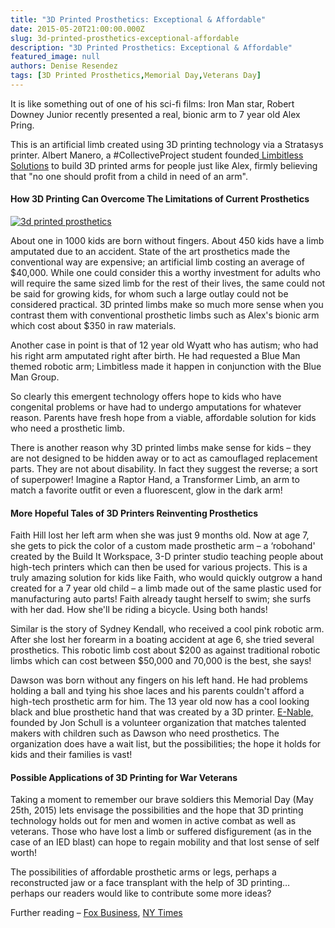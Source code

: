 ```yaml
---
title: "3D Printed Prosthetics: Exceptional & Affordable"
date: 2015-05-20T21:00:00.000Z
slug: 3d-printed-prosthetics-exceptional-affordable
description: "3D Printed Prosthetics: Exceptional & Affordable"
featured_image: null
authors: Denise Resendez
tags: [3D Printed Prosthetics,Memorial Day,Veterans Day]
---
```


It is like something out of one of his sci-fi films: Iron Man star, Robert Downey Junior recently presented a real, bionic arm to 7 year old Alex Pring.

This is an artificial limb created using 3D printing technology via a Stratasys printer. Albert Manero, a #CollectiveProject student founded[ Limbitless Solutions](http://www.limbitless-solutions.org/) to build 3D printed arms for people just like Alex, firmly believing that "no one should profit from a child in need of an arm".

#### How 3D Printing Can Overcome The Limitations of Current Prosthetics

[![3d printed prosthetics ](/blog/images/ci-052015-300x250.jpg "3D Printed Prosthetics: Exceptional & Affordable")](/blog/images/ci-052015-300x250.jpg)

About one in 1000 kids are born without fingers. About 450 kids have a limb amputated due to an accident. State of the art prosthetics made the conventional way are expensive; an artificial limb costing an average of $40,000\. While one could consider this a worthy investment for adults who will require the same sized limb for the rest of their lives, the same could not be said for growing kids, for whom such a large outlay could not be considered practical. 3D printed limbs make so much more sense when you contrast them with conventional prosthetic limbs such as Alex's bionic arm which cost about $350 in raw materials.

Another case in point is that of 12 year old Wyatt who has autism; who had his right arm amputated right after birth. He had requested a Blue Man themed robotic arm; Limbitless made it happen in conjunction with the Blue Man Group.

So clearly this emergent technology offers hope to kids who have congenital problems or have had to undergo amputations for whatever reason. Parents have fresh hope from a viable, affordable solution for kids who need a prosthetic limb.

There is another reason why 3D printed limbs make sense for kids – they are not designed to be hidden away or to act as camouflaged replacement parts. They are not about disability. In fact they suggest the reverse; a sort of superpower! Imagine a Raptor Hand, a Transformer Limb, an arm to match a favorite outfit or even a fluorescent, glow in the dark arm!

#### More Hopeful Tales of 3D Printers Reinventing Prosthetics

Faith Hill lost her left arm when she was just 9 months old. Now at age 7, she gets to pick the color of a custom made prosthetic arm – a ‘robohand' created by the Build It Workspace, 3-D printer studio teaching people about high-tech printers which can then be used for various projects. This is a truly amazing solution for kids like Faith, who would quickly outgrow a hand created for a 7 year old child – a limb made out of the same plastic used for manufacturing auto parts! Faith already taught herself to swim; she surfs with her dad. How she'll be riding a bicycle. Using both hands!

Similar is the story of Sydney Kendall, who received a cool pink robotic arm. After she lost her forearm in a boating accident at age 6, she tried several prosthetics. This robotic limb cost about $200 as against traditional robotic limbs which can cost between $50,000 and 70,000 is the best, she says!

Dawson was born without any fingers on his left hand. He had problems holding a ball and tying his shoe laces and his parents couldn't afford a high-tech prosthetic arm for him. The 13 year old now has a cool looking black and blue prosthetic hand that was created by a 3D printer. [E-Nable,](http://enablingthefuture.org/) founded by Jon Schull is a volunteer organization that matches talented makers with children such as Dawson who need prosthetics. The organization does have a wait list, but the possibilities; the hope it holds for kids and their families is vast!

#### Possible Applications of 3D Printing for War Veterans

Taking a moment to remember our brave soldiers this Memorial Day (May 25th, 2015) lets envisage the possibilities and the hope that 3D printing technology holds out for men and women in active combat as well as veterans. Those who have lost a limb or suffered disfigurement (as in the case of an IED blast) can hope to regain mobility and that lost sense of self worth!

The possibilities of affordable prosthetic arms or legs, perhaps a reconstructed jaw or a face transplant with the help of 3D printing… perhaps our readers would like to contribute some more ideas?

Further reading – [Fox Business](http://www.foxbusiness.com/technology/2015/03/31/3d-print-technology-providing-cheap-lightweight-robohand-to-7-year-old/), [NY Times](http://www.nytimes.com/2015/02/17/science/hand-of-a-superhero.html?%5Fr=0)